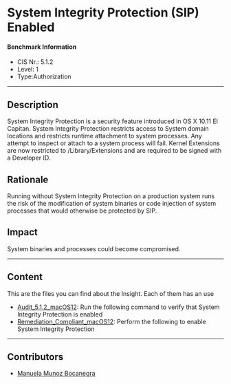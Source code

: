 # System Integrity Protection (SIP) Enabled
#### Benchmark Information
- CIS Nr.: 5.1.2
- Level: 1
- Type:Authorization
------------------------
## Description

System Integrity Protection is a security feature introduced in OS X 10.11 El Capitan. System Integrity Protection restricts access to System domain locations and restricts runtime attachment to system processes. Any attempt to inspect or attach to a system process will fail. Kernel Extensions are now restricted to /Library/Extensions and are required to be signed with a Developer ID.

## Rationale

Running without System Integrity Protection on a production system runs the risk of the modification of system binaries or code injection of system processes that would otherwise be protected by SIP.

## Impact

System binaries and processes could become compromised.

---
## Content
This are the files you can find about the Insight. Each of them has an use 
* [Audit_5.1.2_macOS12](https://github.com/apfelwerk/JamfProtectInsights/blob/main/AuthorizationType/CIS_5.1.2_System%20Integrity%20Protection%20Enabled/Audit_5.1.2_macOS12.sh): Run the following command to verify that System Integrity Protection is enabled   
* [Remediation_Compliant_macOS12](https://github.com/apfelwerk/JamfProtectInsights/blob/main/AuthorizationType/CIS_5.1.2_System%20Integrity%20Protection%20Enabled/Remediation_Complaint_macOS12.sh): Perform the following to enable System Integrity Protection
------------------------------------------------------------------------------------------------------------------------------------------------------------------------------------------------------------------------------------------------------------------------------------------------------------------------------
## Contributors
* [Manuela Munoz Bocanegra](https://github.com/manuelamunoz)


